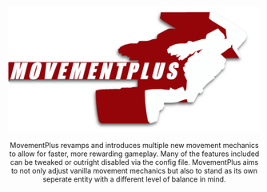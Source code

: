 <p align="center"><img src="Resources/img/banner_small.png"></p>

<p style="text-align: center;">MovementPlus revamps and introduces multiple new movement mechanics to allow for faster, more rewarding gameplay. Many of the features included can be tweaked or outright disabled via the config file. MovementPlus aims to not only adjust vanilla movement mechanics but also to stand as its own seperate entity with a different level of balance in mind.</p>
 
